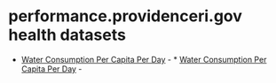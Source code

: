 # performance.providenceri.gov health datasets
* [Water Consumption Per Capita Per Day](https://performance.providenceri.gov/d/x38j-putb) - * [Water Consumption Per Capita Per Day](https://performance.providenceri.gov/d/x38j-putb) - 